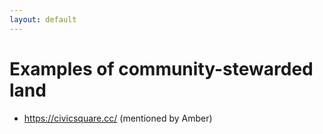 ```yaml
---
layout: default
---
```

# Examples of community-stewarded land 

- https://civicsquare.cc/ (mentioned by Amber)

